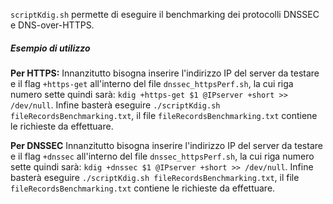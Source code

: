
`scriptKdig.sh` permette di eseguire il benchmarking dei protocolli DNSSEC e DNS-over-HTTPS.

##### Esempio di utilizzo
**Per HTTPS:**
Innanzitutto bisogna inserire l'indirizzo IP del server da testare e il flag `+https-get` all'interno del file `dnssec_httpsPerf.sh`, la cui riga numero sette quindi sarà: `kdig +https-get $1 @IPserver +short >> /dev/null`. Infine basterà eseguire `./scriptKdig.sh fileRecordsBenchmarking.txt`, il file `fileRecordsBenchmarking.txt` contiene le richieste da effettuare. 

**Per DNSSEC**
Innanzitutto bisogna inserire l'indirizzo IP del server da testare e il flag `+dnssec` all'interno del file `dnssec_httpsPerf.sh`, la cui riga numero sette quindi sarà: `kdig +dnssec $1 @IPserver +short >> /dev/null`. Infine basterà eseguire `./scriptKdig.sh fileRecordsBenchmarking.txt`, il file `fileRecordsBenchmarking.txt` contiene le richieste da effettuare. 
